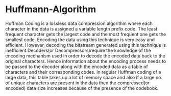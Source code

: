# Huffmann-Algorithm
Huffman Coding is a lossless data compression algorithm where each character in the data is assigned a variable length prefix code. The least frequent character gets the largest code and the most frequent one gets the smallest code. Encoding the data using this technique is very easy and efficient. However, decoding the bitstream generated using this technique is inefficient.Decoders(or Decompressors)require the knowledge of the encoding mechanism used in order to decode the encoded data back to the original characters. Hence information about the encoding process needs to be passed to the decoder along with the encoded data as a table of characters and their corresponding codes. In regular Huffman coding of a large data, this table takes up a lot of memory space and also if a large no. of unique characters are present in the data then the compressed(or encoded) data size increases because of the presence of the codebook.
